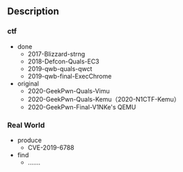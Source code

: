 ## Description

### ctf

- done
  - 2017-Blizzard-strng
  - 2018-Defcon-Quals-EC3
  - 2019-qwb-quals-qwct
  - 2019-qwb-final-ExecChrome
- original
  - 2020-GeekPwn-Quals-Vimu
  - 2020-GeekPwn-Quals-Kemu（2020-N1CTF-Kemu）
  - 2020-GeekPwn-Final-V1NKe's QEMU

### Real World

- produce
  - CVE-2019-6788
- find
  - .......



